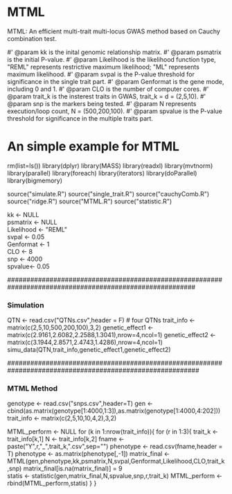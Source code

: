  # MTML
 MTML: An efficient multi-trait multi-locus GWAS method based on Cauchy combination test.
 
#' @param kk is the inital genomic relationship matrix.
#' @param psmatrix is the initial P-value.
#' @param Likelihood is the likelihood function type, "REML" represents restrictive maximum likelihood; "ML" represents maximum likelihood.
#' @param svpal is the P-value threshold for significance in the single trait part.
#' @param Genformat is the gene mode, including 0 and 1.
#' @param CLO is the number of computer cores.
#' @param trait_k is the insterest traits in GWAS, trait_k = d = (2,5,10).
#' @param snp is the markers being tested.
#' @param N represents execution/loop count, N = (500,200,100).
#' @param spvalue is the P-value threshold for significance in the multiple traits part.

# An simple example for MTML

rm(list=ls())
library(dplyr)
library(MASS)
library(readxl)
library(mvtnorm)
library(parallel)
library(foreach)
library(iterators)
library(doParallel)
library(bigmemory)

source("simulate.R")
source("single_trait.R")
source("cauchyComb.R")
source("ridge.R")
source("MTML.R")
source("statistic.R")

kk <- NULL                 
psmatrix <- NULL           
Likelihood <- "REML"       
svpal <- 0.05              
Genformat <- 1             
CLO <- 8                   
snp <- 4000   
spvalue<- 0.05                  

#########################################################################################################
### Simulation

QTN <- read.csv("QTNs.csv",header = F)  # four QTNs
trait_info <- matrix(c(2,5,10,500,200,100),3,2) 
genetic_effect1 <- matrix(c(2.9161,2.6082,2.2588,1.3041),nrow=4,ncol=1) 
genetic_effect2 <- matrix(c(3.1944,2.8571,2.4743,1.4286),nrow=4,ncol=1)
simu_data(QTN,trait_info,genetic_effect1,genetic_effect2)


##########################################################################################################
### MTML Method
         
 
genotype <- read.csv("snps.csv",header=T)
gen <- cbind(as.matrix(genotype[1:4000,1:3]),as.matrix(genotype[1:4000,4:202]))
trait_info <- matrix(c(2,5,10,10,4,2),3,2)

MTML_perform <- NULL
for (k in 1:nrow(trait_info)){
  for (r in 1:3){
    trait_k <- trait_info[k,1]
    N <- trait_info[k,2]
    fname <- paste("Y",r,"_",trait_k,".csv",sep="")
    phenotype <- read.csv(fname,header = T)
    phenotype <- as.matrix(phenotype[,-1])
    matrix_final <- MTML(gen,phenotype,kk,psmatrix,N,svpal,Genformat,Likelihood,CLO,trait_k,snp)
    matrix_final[is.na(matrix_final)] = 9        
    statis <- statistic(gen,matrix_final,N,spvalue,snp,r,trait_k)
	MTML_perform <- rbind(MTML_perform,statis)
  }
}
